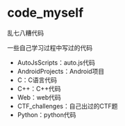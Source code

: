 # code_myself

乱七八糟代码

一些自己学习过程中写过的代码

- AutoJsScripts：auto.js代码
- AndroidProjects：Android项目
- C：C语言代码
- C++：C++代码
- Web：web代码
- CTF_challenges：自己出过的CTF题
- Python：python代码